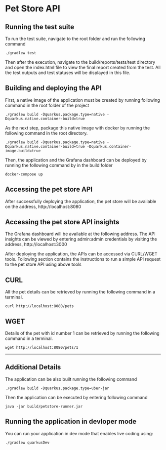 # Pet Store API

## Running the test suite

To run the test suite, navigate to the root folder and run the following command

    ./gradlew test

Then after the execution, navigate to the build/reports/tests/test directory and open the index.html file to view the final report created from the test. All the test outputs and test statuses will be displayed in this file.

## Building and deploying the API

First, a native image of the application must be created by running following command in the root folder of the project

    ./gradlew build -Dquarkus.package.type=native -Dquarkus.native.container-build=true

As the next step, package this native image with docker by running the following command in the root directory.

    ./gradlew build -Dquarkus.package.type=native -Dquarkus.native.container-build=true -Dquarkus.container-image.build=true

Then, the application and the Grafana dashboard can be deployed by running the following command by in the build folder

    docker-compose up

## Accessing the pet store API

After successfully deploying the application, the pet store will be available on the address, http://localhost:8080

## Accessing the pet store API insights

The Grafana dashboard will be available at the following address. The API insights can be viewed by entering admin:admin credentials by visiting the address, http://localhost:3000

After deploying the application, the APIs can be accessed via CURL/WGET tools. Following section contains the instructions to run a simple API request to the pet store API using above tools

## CURL

All the pet details can be retrieved by running the following command in a terminal. 
    
    curl http://localhost:8080/pets

## WGET

Details of the pet with id number 1 can be retrieved by running the following command in a terminal.

    wget http://localhost:8080/pets/1

-------------------------------------------------------------------------------------------------
    
## Additional Details

The application can be also built running the following command

    ./gradlew build -Dquarkus.package.type=uber-jar

Then the application can be executed by entering following command

    java -jar build/petstore-runner.jar

## Running the application in devloper mode

You can run your application in dev mode that enables live coding using:

    ./gradlew quarkusDev
